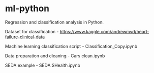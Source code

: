 # ml-python
Regression and classification analysis in Python.

Dataset for classification - https://www.kaggle.com/andrewmvd/heart-failure-clinical-data

Machine learning classification script - Classification_Copy.ipynb

Data preparation and cleaning - Cars clean.ipynb

SEDA example - SEDA SHealth.ipynb
